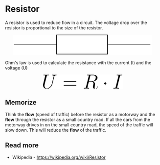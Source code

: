# Resistor

A resistor is used to reduce flow in a circuit. The voltage drop over the resistor is proportional to the size of the resistor.

<div align="center"/>
  <img src="../latexdocuments/resistor.svg" alt="Symbol of resistor."/>
</div>


Ohm's law is used to calculate the resistance with the current (I) and the voltage (U)

<div align="center"/>
  <img src="../latexdocuments/ohms_law.svg" alt="Ohm's law."/>
</div>


## Memorize

Think the **flow** (speed of traffic) before the resistor as a motorway and the **flow**  through the resistor as a small country road. If all the cars from the motorway drives in on the small country road, the speed of the traffic will slow down. This will reduce the **flow** of the traffic.

## Read more

 - Wikipedia - https://wikipedia.org/wiki/Resistor
